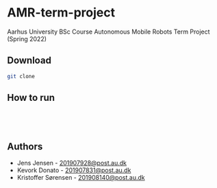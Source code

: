 # AMR-term-project
Aarhus University BSc Course Autonomous Mobile Robots Term Project (Spring 2022)


## Download

```sh
git clone 
```


## How to run


```sh

```

```sh

```

```sh

```

```sh

```



## Authors

- Jens Jensen - 201907928@post.au.dk
- Kevork Donato - 201907831@post.au.dk
- Kristoffer Sørensen - 201908140@post.au.dk



